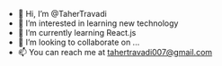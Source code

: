 - 👋 Hi, I’m @TaherTravadi
- 👀 I’m interested in learning new technology 
- 🌱 I’m currently learning React.js
- 💞️ I’m looking to collaborate on ...
- 📫 You can  reach me at tahertravadi007@gmail.com

<!---
TaherTravadi/TaherTravadi is a ✨ special ✨ repository because its `README.md` (this file) appears on your GitHub profile.
You can click the Preview link to take a look at your changes.
--->
